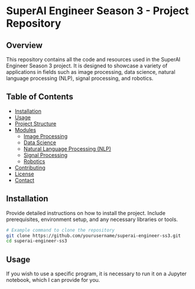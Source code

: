 # SuperAI Engineer Season 3 - Project Repository

## Overview

This repository contains all the code and resources used in the SuperAI Engineer Season 3 project. It is designed to showcase a variety of applications in fields such as image processing, data science, natural language processing (NLP), signal processing, and robotics.

## Table of Contents

- [Installation](#installation)
- [Usage](#usage)
- [Project Structure](#project-structure)
- [Modules](#modules)
  - [Image Processing](#image-processing)
  - [Data Science](#data-science)
  - [Natural Language Processing (NLP)](#natural-language-processing-nlp)
  - [Signal Processing](#signal-processing)
  - [Robotics](#robotics)
- [Contributing](#contributing)
- [License](#license)
- [Contact](#contact)

## Installation

Provide detailed instructions on how to install the project. Include prerequisites, environment setup, and any necessary libraries or tools.

```bash
# Example command to clone the repository
git clone https://github.com/yourusername/superai-engineer-ss3.git
cd superai-engineer-ss3
```

## Usage
If you wish to use a specific program, it is necessary to run it on a Jupyter notebook, which I can provide for you.




